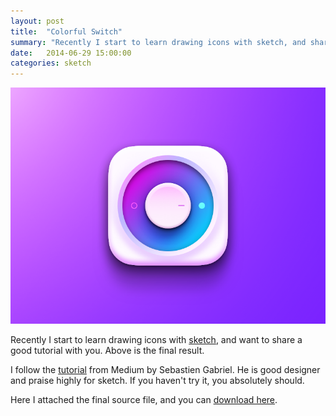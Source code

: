 ```yaml
---
layout: post
title:  "Colorful Switch"
summary: "Recently I start to learn drawing icons with sketch, and share a good tutorial with you."
date:   2014-06-29 15:00:00
categories: sketch
---
```


![Colorful Switch image](/images/2014-06-29/colorful-switch@2x.png)

Recently I start to learn drawing icons with <a href="http://bohemiancoding.com/sketch/" target="_blank">sketch</a>, and want to share a good tutorial with you. Above is the final result.

I follow the <a href="https://medium.com/@KounterB/b76271a095e3" target="_blank">tutorial</a> from Medium by Sebastien Gabriel. He is good designer and praise highly for sketch. If you haven't try it, you absolutely should.
 
Here I attached the final source file, and you can [download here](/images/2014-06-29/colorful-switch.zip).